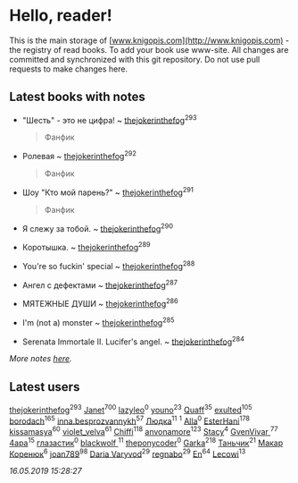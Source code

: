 # Hello, reader!
This is the main storage of [www.knigopis.com](http://www.knigopis.com) - the registry of read books.
To add your book use www-site. All changes are committed and synchronized with this git repository.
Do not use pull requests to make changes here.


## Latest books with notes
* "Шесть" - это не цифра! ~ [thejokerinthefog](users/317/317244423-vkontakte)<sup>293</sup>
    > Фанфик

* Ролевая ~ [thejokerinthefog](users/317/317244423-vkontakte)<sup>292</sup>
    > Фанфик

* Шоу "Кто мой парень?" ~ [thejokerinthefog](users/317/317244423-vkontakte)<sup>291</sup>
    > Фанфик

* Я слежу за тобой. ~ [thejokerinthefog](users/317/317244423-vkontakte)<sup>290</sup>

* Коротышка. ~ [thejokerinthefog](users/317/317244423-vkontakte)<sup>289</sup>

* You're so fuckin' special ~ [thejokerinthefog](users/317/317244423-vkontakte)<sup>288</sup>

* Ангел с дефектами ~ [thejokerinthefog](users/317/317244423-vkontakte)<sup>287</sup>

* МЯТЕЖНЫЕ ДУШИ ~ [thejokerinthefog](users/317/317244423-vkontakte)<sup>286</sup>

* I'm (not a) monster ~ [thejokerinthefog](users/317/317244423-vkontakte)<sup>285</sup>

* Serenata Immortale II. Lucifer's angel. ~ [thejokerinthefog](users/317/317244423-vkontakte)<sup>284</sup>


_More notes [here](latest_books_with_notes.md)._


## Latest users
[thejokerinthefog](users/317/317244423-vkontakte)<sup>293</sup> 
[Janet](users/108/108113656204404967440-google)<sup>700</sup> 
[lazyleo](users/116/116845519572391639637-google)<sup>0</sup> 
[youno](users/302/302928912-vkontakte)<sup>23</sup> 
[Quaff](users/122/12267158-vkontakte)<sup>35</sup> 
[exulted](users/100/100599204551896265722-google)<sup>105</sup> 
[borodach](users/157/15706320-vkontakte)<sup>165</sup> 
[inna.besprozvannykh](users/733/73323849-yandex)<sup>57</sup> 
[Людка](users/111/111038749-vkontakte)<sup>11</sup> 
[](users/114/114792281744850455512-google)<sup>1</sup> 
[Alla](users/103/103352250712959229257-google)<sup>0</sup> 
[EsterHani](users/305/30558181-vkontakte)<sup>178</sup> 
[kissamasya](users/684/68439978-vkontakte)<sup>60</sup> 
[violet_velva](users/116/116961712580551399099-google)<sup>61</sup> 
[Chiffi](users/105/105831994080785626680-google)<sup>118</sup> 
[anvonamore](users/595/5957175-vkontakte)<sup>123</sup> 
[Stacy](users/309/30902475-vkontakte)<sup>4</sup> 
[GvenVivar ](users/158/158266434925901-facebook)<sup>77</sup> 
[4apa](users/117/117392596378069249667-google)<sup>15</sup> 
[глазастик](users/115/115257673890455357280-google)<sup>0</sup> 
[blackwolf ](users/236/236639644-vkontakte)<sup>11</sup> 
[theponycoder](users/195/195144442-vkontakte)<sup>0</sup> 
[Garka](users/115/115753719718250012620-google)<sup>218</sup> 
[Таньчик](users/209/2096581563762610-facebook)<sup>21</sup> 
[Макар Коренюк](users/126/126368737-vkontakte)<sup>6</sup> 
[joan789](users/240/2401650-vkontakte)<sup>98</sup> 
[Daria Varyvod](users/829/829893410524253-facebook)<sup>29</sup> 
[regnabo](users/870/870059322-yandex)<sup>29</sup> 
[En](users/333/333646551-vkontakte)<sup>64</sup> 
[Lecowi](users/521/521873425-vkontakte)<sup>13</sup> 


_16.05.2019 15:28:27_

